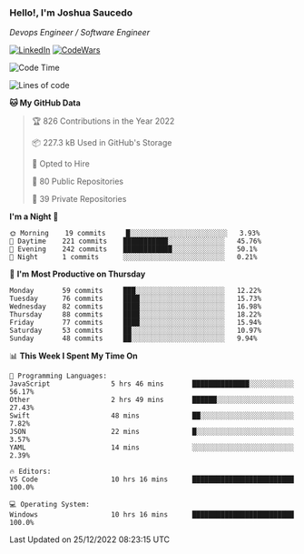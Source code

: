 ### Hello!, I'm Joshua Saucedo
*Devops Engineer / Software Engineer*  

[![LinkedIn](https://img.shields.io/badge/LinkedIn-0073b1?logo=linkedin&style=flat-square&logoColor=white)](https://www.linkedin.com/in/joshua-nathanael-saucedo-uriarte-bb0336169/)
[![CodeWars](https://www.codewars.com/users/joshuansu0897/badges/micro)](https://www.codewars.com/users/joshuansu0897)

<!--START_SECTION:waka-->
![Code Time](http://img.shields.io/badge/Code%20Time-307%20hrs%2010%20mins-blue)

![Lines of code](https://img.shields.io/badge/From%20Hello%20World%20I%27ve%20Written-1%20Million%20lines%20of%20code-blue)

**🐱 My GitHub Data** 

> 🏆 826 Contributions in the Year 2022
 > 
> 📦 227.3 kB Used in GitHub's Storage 
 > 
> 💼 Opted to Hire
 > 
> 📜 80 Public Repositories 
 > 
> 🔑 39 Private Repositories  
 > 
**I'm a Night 🦉** 

```text
🌞 Morning    19 commits     █░░░░░░░░░░░░░░░░░░░░░░░░   3.93% 
🌆 Daytime    221 commits    ███████████░░░░░░░░░░░░░░   45.76% 
🌃 Evening    242 commits    ████████████░░░░░░░░░░░░░   50.1% 
🌙 Night      1 commits      ░░░░░░░░░░░░░░░░░░░░░░░░░   0.21%

```
📅 **I'm Most Productive on Thursday** 

```text
Monday       59 commits     ███░░░░░░░░░░░░░░░░░░░░░░   12.22% 
Tuesday      76 commits     ████░░░░░░░░░░░░░░░░░░░░░   15.73% 
Wednesday    82 commits     ████░░░░░░░░░░░░░░░░░░░░░   16.98% 
Thursday     88 commits     ████░░░░░░░░░░░░░░░░░░░░░   18.22% 
Friday       77 commits     ████░░░░░░░░░░░░░░░░░░░░░   15.94% 
Saturday     53 commits     ██░░░░░░░░░░░░░░░░░░░░░░░   10.97% 
Sunday       48 commits     ██░░░░░░░░░░░░░░░░░░░░░░░   9.94%

```


📊 **This Week I Spent My Time On** 

```text
💬 Programming Languages: 
JavaScript               5 hrs 46 mins       ██████████████░░░░░░░░░░░   56.17% 
Other                    2 hrs 49 mins       ██████░░░░░░░░░░░░░░░░░░░   27.43% 
Swift                    48 mins             ██░░░░░░░░░░░░░░░░░░░░░░░   7.82% 
JSON                     22 mins             █░░░░░░░░░░░░░░░░░░░░░░░░   3.57% 
YAML                     14 mins             ░░░░░░░░░░░░░░░░░░░░░░░░░   2.39%

🔥 Editors: 
VS Code                  10 hrs 16 mins      █████████████████████████   100.0%

💻 Operating System: 
Windows                  10 hrs 16 mins      █████████████████████████   100.0%

```


 Last Updated on 25/12/2022 08:23:15 UTC
<!--END_SECTION:waka-->
